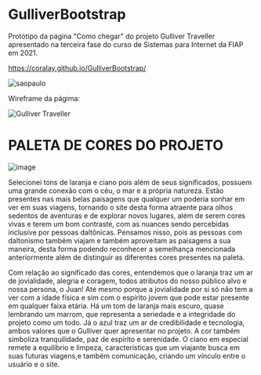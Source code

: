 # GulliverBootstrap 

Protótipo da página "Como chegar" do projeto Gulliver Traveller apresentado na terceira fase do curso de Sistemas para Internet da FIAP em 2021.

https://coralay.github.io/GulliverBootstrap/

![saopaulo](https://user-images.githubusercontent.com/61741128/143804866-ab2dedd4-eeca-4c09-ac67-0b6fdd8928a9.png)


Wireframe da págima:

![Gulliver Traveller](https://user-images.githubusercontent.com/61741128/143805202-cda96a02-571d-4ff1-87e6-02a3ce2f5e8f.png)


# PALETA DE CORES DO PROJETO 

![image](https://user-images.githubusercontent.com/61741128/143805484-1b3fcb3a-632c-493f-aebc-cb76fb1666df.png)


Selecionei tons de laranja e ciano pois além de seus significados, possuem uma grande conexão com o céu, o mar e a própria natureza. Estão presentes nas mais belas paisagens que qualquer um poderia sonhar em ver em suas viagens, tornando o site desta forma atraente para olhos sedentos de aventuras e de explorar novos lugares, além de serem cores vivas e terem um bom contraste, com as nuances sendo percebidas inclusive por pessoas daltônicas. Pensamos nisso, pois as pessoas com daltonismo também viajam e também aproveitam as paisagens a sua maneira, desta forma podendo reconhecer a semelhança mencionada anteriormente além de distinguir as diferentes cores presentes na paleta.

Com relação ao significado das cores, entendemos que o laranja traz um ar de jovialidade, alegria e coragem, todos atributos do nosso público alvo e nossa persona, o Juan! Até mesmo porque a jovialidade por si só não tem a ver com a idade física e sim com o espírito jovem que pode estar presente em qualquer faixa etária. Há um tom de laranja mais escuro, quase lembrando um marrom, que representa a seriedade e a integridade do projeto como um todo.
Já o azul traz um ar de credibilidade e tecnologia, ambos valores que o Gulliver quer apresentar no projeto. A cor também simboliza tranquilidade, paz de espírito e serenidade. O ciano em especial remete a equilíbrio e limpeza, características que um viajante busca em suas futuras viagens,e também comunicação, criando um vínculo entre o usuário e o site.


